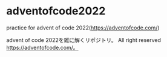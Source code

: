 # adventofcode2022
practice for advent of code 2022(https://adventofcode.com/)

advent of code 2022を雑に解くリポジトリ。
All right reserved https://adventofcode.com/。
